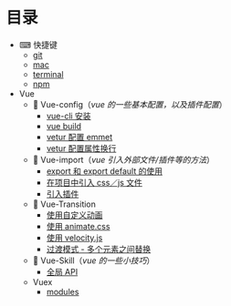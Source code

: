 # 目录
- ⌨ 快捷键 
    - [git](https://github.com/Musiky/Article/blob/master/hotKey/git.md)
    - [mac](https://github.com/Musiky/Article/blob/master/hotKey/mac.md)
    - [terminal](https://github.com/Musiky/Article/blob/master/hotKey/terminal.md)
    - [npm](https://github.com/Musiky/Article/blob/master/hotKey/npm.md)
- Vue
    - 🔧 Vue-config（*vue 的一些基本配置，以及插件配置*）
        - [vue-cli 安装](https://github.com/Musiky/Article/blob/master/Vue/Vue-config/1_vue-cli-setup.md)
        - [vue build](https://github.com/Musiky/Article/blob/master/Vue/Vue-config/2_vue-cli-build.md)
        - [vetur 配置 emmet](https://github.com/Musiky/Article/blob/master/Vue/Vue-config/3.1_vetur-emmet.md)
        - [vetur 配置属性换行](https://github.com/Musiky/Article/blob/master/Vue/Vue-config/3.2_vetur-attr-wrap.md)
    - 🔗 Vue-import（*vue 引入外部文件/插件等的方法*） 
        - [export 和 export default 的使用](https://github.com/Musiky/Article/blob/master/Vue/Vue-import/0_export.md)
        - [在项目中引入 css／js 文件](https://github.com/Musiky/Article/blob/master/Vue/Vue-import/1_import-js-css.md)
        - [引入插件](https://github.com/Musiky/Article/blob/master/Vue/Vue-import/2_import-plugin.md)
    - 🔮 Vue-Transition
        - [使用自定义动画](https://github.com/Musiky/Article/blob/master/Vue/Vue-transition/1_customize.md)
        - [使用 animate.css](https://github.com/Musiky/Article/blob/master/Vue/Vue-transition/2_animate.css.md)
        - [使用 velocity.js](https://github.com/Musiky/Article/blob/master/Vue/Vue-transition/3_velocity.md)
        - [过渡模式 - 多个元素之间替换](https://github.com/Musiky/Article/blob/master/Vue/Vue-transition/4_ele-replace.md)
    - 🏹 Vue-Skill（*vue 的一些小技巧*）
        - [全局 API](https://github.com/Musiky/Article/blob/master/Vue/Vue-skill/1_global-api.md)
    - Vuex
        - [modules](https://github.com/Musiky/Article/blob/master/Vue/Vuex/modules.md)